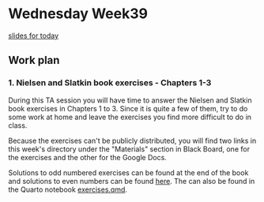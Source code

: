 # Wednesday Week39

[slides for today](slides.pdf)

## Work plan

### 1. Nielsen and Slatkin book exercises - Chapters 1-3

During this TA session you will have time to answer the Nielsen and Slatkin book exercises in Chapters 1 to 3. Since it is quite a few of them, try to do some work at home and leave the exercises you find more difficult to do in class. 

Because the exercises can't be publicly distributed, you will find two links in this week's directory under the "Materials" section in Black Board, one for the exercises and the other for the Google Docs.

Solutions to odd numbered exercises can be found at the end of the book and solutions to even numbers can be found [here](http://people.bu.edu/msoren/BI515_2014/EvenNumberedSolutions.pdf). The can also be found in the Quarto notebook [exercises.qmd](exercises.qmd).




